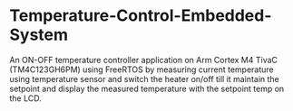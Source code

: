 # Temperature-Control-Embedded-System
An ON-OFF temperature controller application on Arm Cortex M4 TivaC (TM4C123GH6PM) using FreeRTOS by measuring current temperature using temperature sensor and switch the heater on/off till it maintain the setpoint and display the measured temperature with the setpoint temp on the LCD.
